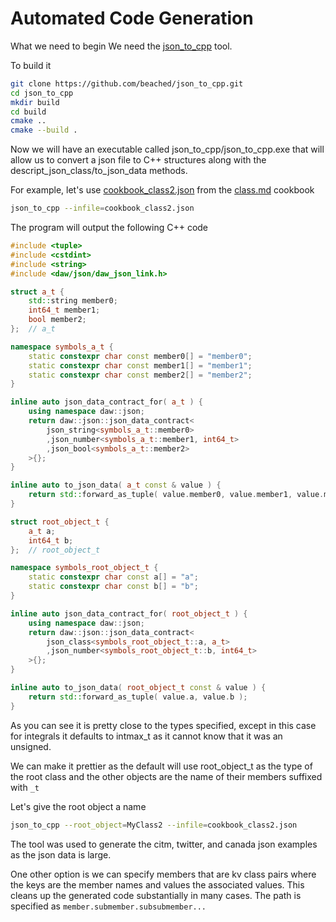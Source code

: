 # Automated Code Generation

What we need to begin
We need the [json_to_cpp](https://github.com/beached/json_to_cpp) tool. 

To build it
```bash
git clone https://github.com/beached/json_to_cpp.git
cd json_to_cpp
mkdir build
cd build
cmake ..
cmake --build . 
```

Now we will have an executable called json_to_cpp/json_to_cpp.exe that will allow us to convert a json file to C++ structures along with the descript_json_class/to_json_data methods.

For example, let's use [cookbook_class2.json](../test_data/cookbook_class2.json) from the [class.md](class.md) cookbook

```bash
json_to_cpp --infile=cookbook_class2.json
```

The program will output the following C++ code
```cpp
#include <tuple>
#include <cstdint>
#include <string>
#include <daw/json/daw_json_link.h>

struct a_t {
	std::string member0;
	int64_t member1;
	bool member2;
};	// a_t

namespace symbols_a_t {
	static constexpr char const member0[] = "member0";
	static constexpr char const member1[] = "member1";
	static constexpr char const member2[] = "member2";
}

inline auto json_data_contract_for( a_t ) {
	using namespace daw::json;
	return daw::json::json_data_contract<
		json_string<symbols_a_t::member0>
		,json_number<symbols_a_t::member1, int64_t>
		,json_bool<symbols_a_t::member2>
	>{};
}

inline auto to_json_data( a_t const & value ) {
	return std::forward_as_tuple( value.member0, value.member1, value.member2 );
}

struct root_object_t {
	a_t a;
	int64_t b;
};	// root_object_t

namespace symbols_root_object_t {
	static constexpr char const a[] = "a";
	static constexpr char const b[] = "b";
}

inline auto json_data_contract_for( root_object_t ) {
	using namespace daw::json;
	return daw::json::json_data_contract<
		json_class<symbols_root_object_t::a, a_t>
		,json_number<symbols_root_object_t::b, int64_t>
	>{};
}

inline auto to_json_data( root_object_t const & value ) {
	return std::forward_as_tuple( value.a, value.b );
}
```

As you can see it is pretty close to the types specified, except in this case for integrals it defaults to intmax_t as it cannot know that it was an unsigned.

We can make it prettier as the default will use root_object_t as the type of the root class and the other objects are the name of their members suffixed with `_t`

Let's give the root object a name
```bash
json_to_cpp --root_object=MyClass2 --infile=cookbook_class2.json
```

The tool was used to generate the citm, twitter, and canada json examples as the json data is large.

One other option is we can specify members that are kv class pairs where the keys are the member names and values the associated values.  This cleans up the generated code substantially in many cases.  The path is specified as `member.submember.subsubmember...`
 


